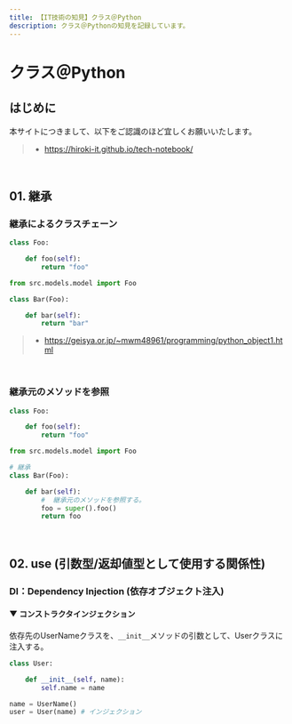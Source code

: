 ```yaml
---
title: 【IT技術の知見】クラス＠Python
description: クラス＠Pythonの知見を記録しています。
---
```


# クラス＠Python

## はじめに

本サイトにつきまして、以下をご認識のほど宜しくお願いいたします。

> - https://hiroki-it.github.io/tech-notebook/

<br>

## 01. 継承

### 継承によるクラスチェーン

```python
class Foo:

    def foo(self):
        return "foo"
```

```python
from src.models.model import Foo

class Bar(Foo):

    def bar(self):
        return "bar"
```

> - https://geisya.or.jp/~mwm48961/programming/python_object1.html

<br>

### 継承元のメソッドを参照

```python
class Foo:

    def foo(self):
        return "foo"
```

```python
from src.models.model import Foo

# 継承
class Bar(Foo):

    def bar(self):
        #  継承元のメソッドを参照する。
        foo = super().foo()
        return foo
```

<br>

## 02. use (引数型/返却値型として使用する関係性)

### DI：Dependency Injection (依存オブジェクト注入)

#### ▼ コンストラクタインジェクション

依存先のUserNameクラスを、`__init__`メソッドの引数として、Userクラスに注入する。

```python
class User:

    def __init__(self, name):
        self.name = name
```

```python
name = UserName()
user = User(name) # インジェクション
```
